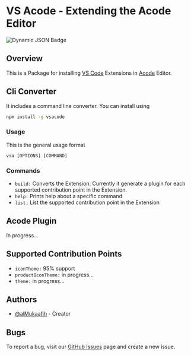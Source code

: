 # VS Acode - Extending the Acode Editor
![Dynamic JSON Badge](https://img.shields.io/badge/dynamic/json?url=https%3A%2F%2Fgithub.com%2FalMukaafihuun%2Fvsacode%2Fraw%2Fmain%2Fpackage.json&query=%24.version&logo=github&label=vsacode)

## Overview
This is a Package for installing [VS Code](https://code.visualstudio.com/) Extensions in [Acode](https://acode.app/) Editor.

## Cli Converter
It includes a command line converter.
You can install using
```sh
npm install -g vsacode
```

### Usage
This is the general usage format
```
vsa [OPTIONS] [COMMAND]
```

### Commands
- `build:` Converts the Extension. Currently it generate a plugin for each supported contribution point in the Extension.
- `help:` Prints help about a specific command
- `list:` List the supported contribution point in the Extension

## Acode Plugin
In progress...

## Supported Contribution Points 
- `iconTheme:` 95% support
- `productIconTheme:` in progress...
- `theme:` in progress...

## Authors
- [@alMukaafih](https://github.com/alMukaafih) - Creator

## Bugs
To report a bug, visit our [GitHub Issues](https://github.com/alMukaafih/vsacode/issues) page and create a new issue.
